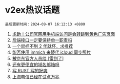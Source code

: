 # v2ex热议话题

`最后更新时间：2024-09-07 16:12:13 +0800`

1. [求助！公司官网用手机端访问是会转跳到黄色广告页面](https://www.v2ex.com/t/1070878)
1. [后端接口一定要保持单一职责吗](https://www.v2ex.com/t/1070858)
1. [一个鼠标不到 2 年就坏，求推荐](https://www.v2ex.com/t/1070816)
1. [能否使用 immich 来替代 icloud 同步照片](https://www.v2ex.com/t/1070787)
1. [被京东官方人员给 [雷到了]](https://www.v2ex.com/t/1070889)
1. [还有更便宜的域名邮箱吗](https://www.v2ex.com/t/1070790)
1. [写 RUST 写的好爽](https://www.v2ex.com/t/1070876)
1. [上海电信已经在试点万兆](https://www.v2ex.com/t/1070890)

